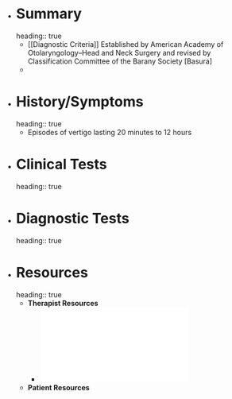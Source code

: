 - # Summary
  heading:: true
	- [[Diagnostic Criteria]] Established by American Academy of Otolaryngology–Head and Neck Surgery and revised by Classification Committee of the Barany Society [Basura]
	-
- # History/Symptoms
  heading:: true
	- Episodes of vertigo lasting 20 minutes to 12 hours
- # Clinical Tests
  heading:: true
- # Diagnostic Tests
  heading:: true
- # Resources
  heading:: true
	- **Therapist Resources**
		- ![CPG Menieres Disease_Basura_2020.pdf](../assets/CPG_Menieres_Disease_1639699289846_0.pdf)
	- **Patient Resources**